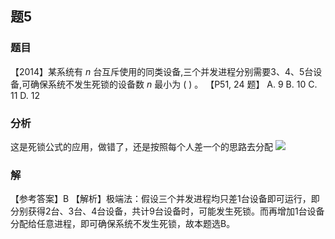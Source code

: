 ## 题5
### 题目
【2014】某系统有 $n$ 台互斥使用的同类设备,三个并发进程分别需要3、4、5台设备,可确保系统不发生死锁的设备数 $n$ 最小为 ( ) 。 【P51, 24 题】
A. 9 
B. 10 
C. 11 
D. 12
### 分析
这是死锁公式的应用，做错了，还是按照每个人差一个的思路去分配
![](https://img.hwenyi.live/202411061357966.webp)
### 解
【参考答案】B
【解析】极端法：假设三个并发进程均只差1台设备即可运行，即分别获得2台、3台、4台设备，共计9台设备时，可能发生死锁。而再增加1台设备分配给任意进程，即可确保系统不发生死锁，故本题选B。